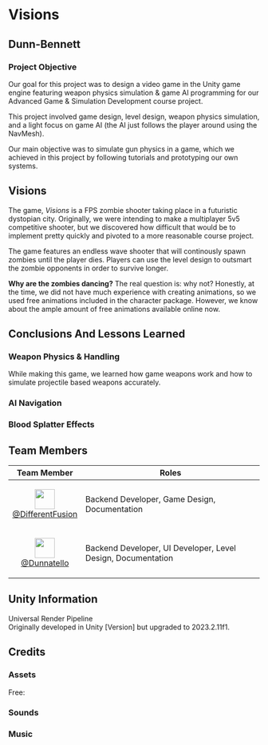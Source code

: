 # Visions
## Dunn-Bennett

### Project Objective
Our goal for this project was to design a video game in the Unity game engine featuring weapon physics simulation & game AI programming for our Advanced Game & Simulation Development course project.

This project involved game design, level design, weapon physics simulation, and a light focus on game AI (the AI just follows the player around using the NavMesh).

Our main objective was to simulate gun physics in a game, which we achieved in this project by following tutorials and prototyping our own systems.

## Visions
The game, <i>Visions</i> is a FPS zombie shooter taking place in a futuristic dystopian city. Originally, we were intending to make a multiplayer 5v5 competitive shooter, but we discovered how difficult that would be to implement pretty quickly and pivoted to a more reasonable course project.

The game features an endless wave shooter that will continously spawn zombies until the player dies. Players can use the level design to outsmart the zombie opponents in order to survive longer.

<b>Why are the zombies dancing?</b>
The real question is: why not? Honestly, at the time, we did not have much experience with creating animations, so we used free animations included in the character package. However, we know about the ample amount of free animations available online now.

## Conclusions And Lessons Learned
### Weapon Physics & Handling
While making this game, we learned how game weapons work and how to simulate projectile based weapons accurately.
### AI Navigation

### Blood Splatter Effects

## Team Members
| Team Member | Roles |
| ------------- | ------------- |
| <p align="center"><img src="https://avatars.githubusercontent.com/u/84809371" width="40"></img><br>[@DifferentFusion](https://github.com/DifferentFusion)</p> | Backend Developer, Game Design, Documentation |
| <p align="center"><img src="https://avatars.githubusercontent.com/u/11823777" width="40"></img><br>[@Dunnatello](https://www.github.com/Dunnatello)</p> | Backend Developer, UI Developer, Level Design, Documentation |

## Unity Information
Universal Render Pipeline  
Originally developed in Unity [Version] but upgraded to 2023.2.11f1.

## Credits
### Assets
Free:  


### Sounds

### Music
